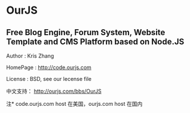 OurJS
====

Free Blog Engine, Forum System, Website Template and CMS Platform based on Node.JS
----

Author   : Kris Zhang

HomePage : http://code.ourjs.com

License  : BSD, see our lecense file

中文支持： http://ourjs.com/bbs/OurJS

注* code.ourjs.com host 在美国，ourjs.com host 在国内
